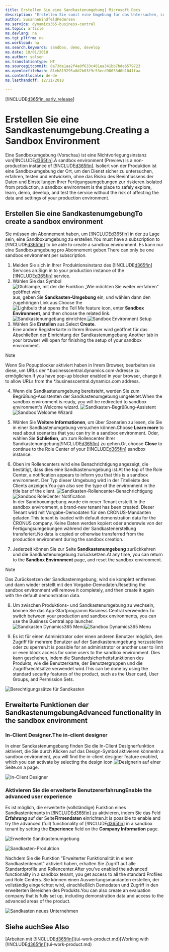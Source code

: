 ```yaml
---
title: Erstellen Sie eine Sandkastenumgebung| Microsoft Docs
description: "Erstellen Sie somit eine Umgebung für das Untersuchen, Lernen, Entwickeln und Testen."
author: SusanneWindfeldPedersen
ms.service: dynamics365-business-central
ms.topic: article
ms.devlang: na
ms.tgt_pltfrm: na
ms.workload: na
ms.search.keywords: sandbox, demo, develop
ms.date: 10/01/2018
ms.author: solsen
ms.translationtype: HT
ms.sourcegitcommit: 8a73de1aa2f4a0f633c401ea341bb7bde6579723
ms.openlocfilehash: 81eb819295a8d2b03f9c53ecd98053d0b1041faa
ms.contentlocale: de-de
ms.lasthandoff: 12/11/2018

---
```

[!INCLUDE[d365fin_early_release](includes/d365fin_early_release.md.md)]

# <a name="creating-a-sandbox-environment"></a><span data-ttu-id="e0ea8-103">Erstellen Sie eine Sandkastenumgebung.</span><span class="sxs-lookup"><span data-stu-id="e0ea8-103">Creating a Sandbox Environment</span></span>
<span data-ttu-id="e0ea8-104">Eine Sandboxumgebung (Vorschau) ist eine Nichtvorlegungsinstanz von[!INCLUDE[d365fin](includes/d365fin_md.md)].</span><span class="sxs-lookup"><span data-stu-id="e0ea8-104">A sandbox environment (Preview) is a non-production instance of [!INCLUDE[d365fin](includes/d365fin_md.md)].</span></span> <span data-ttu-id="e0ea8-105">Isoliert von der Produktion ist eine Sandboxumgebung der Ort, um den Dienst sicher zu untersuchen, erfahren, testen und entwickeln, ohne das Risiko des Beeinflussens der Daten und Einstellungen Ihrer Fertigungsumgebungen zur riskieren.</span><span class="sxs-lookup"><span data-stu-id="e0ea8-105">Isolated from production, a sandbox environment is the place to safely explore, learn, demo, develop, and test the service without the risk of affecting the data and settings of your production environment.</span></span>

## <a name="to-create-a-sandbox-environment"></a><span data-ttu-id="e0ea8-106">Erstellen Sie eine Sandkastenumgebung</span><span class="sxs-lookup"><span data-stu-id="e0ea8-106">To create a sandbox environment</span></span>
<span data-ttu-id="e0ea8-107">Sie müssen ein Abonnement haben, um [!INCLUDE[d365fin](includes/d365fin_md.md)] in der zu Lage sein, eine Sandboxumgebung zu erstellen.</span><span class="sxs-lookup"><span data-stu-id="e0ea8-107">You must have a subscription to [!INCLUDE[d365fin](includes/d365fin_md.md)] to be able to create a sandbox environment.</span></span> <span data-ttu-id="e0ea8-108">Es kann nur eine Sandboxumgebung pro Abonnement geben.</span><span class="sxs-lookup"><span data-stu-id="e0ea8-108">There can only be one sandbox environment per subscription.</span></span>

1. <span data-ttu-id="e0ea8-109">Melden Sie sich in Ihrer Produktionsinstanz des [!INCLUDE[d365fin](includes/d365fin_md.md)] Services an.</span><span class="sxs-lookup"><span data-stu-id="e0ea8-109">Sign in to your production instance of the [!INCLUDE[d365fin](includes/d365fin_md.md)] service.</span></span>
2. <span data-ttu-id="e0ea8-110">Wählen Sie das Symbol ![Glühlampe, mit der die Funktion „Wie möchten Sie weiter verfahren“ geöffnet wird](media/ui-search/search_small.png "Wie möchten Sie weiter verfahren?") aus, geben Sie **Sandkasten-Umgebung** ein, und wählen dann den zugehörigen Link aus.</span><span class="sxs-lookup"><span data-stu-id="e0ea8-110">Choose the ![Lightbulb that opens the Tell Me feature](media/ui-search/search_small.png "Tell me what you want to do") icon, enter **Sandbox Environment**, and then choose the related link.</span></span>
<span data-ttu-id="e0ea8-111">![Sandkastenumgebung einrichten.](./media/across-sandbox/sandbox-environment-setup.png)</span><span class="sxs-lookup"><span data-stu-id="e0ea8-111">![Sandbox Environment Setup](./media/across-sandbox/sandbox-environment-setup.png)</span></span>
3. <span data-ttu-id="e0ea8-112">Wählen Sie **Erstellen** aus.</span><span class="sxs-lookup"><span data-stu-id="e0ea8-112">Select **Create**.</span></span>  
  <span data-ttu-id="e0ea8-113">Eine andere Registerkarte in Ihrem Browser wird geöffnet für das Abschließen der Einrichtung der Sandkastenumgebung.</span><span class="sxs-lookup"><span data-stu-id="e0ea8-113">Another tab in your browser will open for finishing the setup of your sandbox environment.</span></span>
> [!NOTE]  
>  <span data-ttu-id="e0ea8-114">Wenn Sie Popupblocker aktiviert haben in Ihrem Browser, bearbeiten sie diese, um URLs der \*.businesscentral.dynamics.com-Adresse zu ermöglichen.</span><span class="sxs-lookup"><span data-stu-id="e0ea8-114">If you have pop-up blocker enabled in your browser, change it to allow URLs from the \*.businesscentral.dynamics.com address.</span></span>   

4. <span data-ttu-id="e0ea8-115">Wenn die Sandkastenumgebung bereitsteht, werden Sie zum Begrüßung-Assistenten der Sandkastenumgebung umgeleitet.</span><span class="sxs-lookup"><span data-stu-id="e0ea8-115">When the sandbox environment is ready, you will be redirected to sandbox environment's Welcome wizard.</span></span>
<span data-ttu-id="e0ea8-116">![Sandkasten-Begrüßung-Assistent](./media/across-sandbox/sandbox-wizard.png)</span><span class="sxs-lookup"><span data-stu-id="e0ea8-116">![Sandbox Welcome Wizard](./media/across-sandbox/sandbox-wizard.png)</span></span>

5. <span data-ttu-id="e0ea8-117">Wählen Sie **Weitere Informationen**, um über Szenarien zu lesen, die Sie in einer Sandkastenumgebung versuchen können.</span><span class="sxs-lookup"><span data-stu-id="e0ea8-117">Choose **Learn more** to read about scenarios that you can try in a sandbox environment.</span></span> <span data-ttu-id="e0ea8-118">Oder, wählen Sie **Schließen**, um zum Rollencenter Ihrer Sandkastenumgebung[!INCLUDE[d365fin](includes/d365fin_md.md)] zu gehen.</span><span class="sxs-lookup"><span data-stu-id="e0ea8-118">Or, choose **Close** to continue to the Role Center of your [!INCLUDE[d365fin](includes/d365fin_md.md)] sandbox instance.</span></span>
6. <span data-ttu-id="e0ea8-119">Oben im Rollencenters wird eine Benachrichtigung angezeigt, die bestätigt, dass dies eine Sandkastenumgebung ist.</span><span class="sxs-lookup"><span data-stu-id="e0ea8-119">At the top of the Role Center, a notification appears to inform you that this is a sandbox environment.</span></span> <span data-ttu-id="e0ea8-120">Der Typ dieser Umgebung wird in der Titelleiste des Clients anzeigen.</span><span class="sxs-lookup"><span data-stu-id="e0ea8-120">You can also see the type of the environment in the title bar of the client.</span></span>
<span data-ttu-id="e0ea8-121">![Sandkasten-Rollencenter-Benachrichtigung](./media/across-sandbox/sandbox-rolecenter-notification.png)</span><span class="sxs-lookup"><span data-stu-id="e0ea8-121">![Sandbox RoleCenter Notification](./media/across-sandbox/sandbox-rolecenter-notification.png)</span></span>  
<span data-ttu-id="e0ea8-122">In der Sandboxumgebung wurde ein neuer Tenant erstellt.</span><span class="sxs-lookup"><span data-stu-id="e0ea8-122">In the sandbox environment, a brand-new tenant has been created.</span></span> <span data-ttu-id="e0ea8-123">Dieser Tenant wird mit Vorgabe-Demodaten für den CRONUS-Mandanten geladen.</span><span class="sxs-lookup"><span data-stu-id="e0ea8-123">This tenant is loaded with default demonstration data for the CRONUS company.</span></span> <span data-ttu-id="e0ea8-124">Keine Daten werden kopiert oder anderswie von der Fertigungsumgebungen während der Sandkastenerstellung transferiert.</span><span class="sxs-lookup"><span data-stu-id="e0ea8-124">No data is copied or otherwise transferred from the production environment during the sandbox creation.</span></span>
7.  <span data-ttu-id="e0ea8-125">Jederzeit können Sie zur Seite **Sandkastenumgebung** zurückkehren und die Sandkastenumgebung zurücksetzen.</span><span class="sxs-lookup"><span data-stu-id="e0ea8-125">At any time, you can return to the **Sandbox Environment** page, and reset the sandbox environment.</span></span>
> [!NOTE]  
>  <span data-ttu-id="e0ea8-126">Das Zurücksetzen der Sandkastenmgebung, wird sie komplett entfernen und dann wieder erstellt mit den Vorgabe-Demodaten.</span><span class="sxs-lookup"><span data-stu-id="e0ea8-126">Resetting the sandbox environment will remove it completely, and then create it again with the default demonstration data.</span></span>  

8.  <span data-ttu-id="e0ea8-127">Um zwischen Produktions- und Sandkastenumgebung zu wechseln, können Sie das App-Startprogramm  Business Central verwenden.</span><span class="sxs-lookup"><span data-stu-id="e0ea8-127">To switch between your production and sandbox environments, you can use the Business Central app launcher.</span></span>
<span data-ttu-id="e0ea8-128">![Sandkasten Dynamics365 Menü](./media/across-sandbox/sandbox-dynamics365-menu.png)</span><span class="sxs-lookup"><span data-stu-id="e0ea8-128">![Sandbox Dynamics365 Menu](./media/across-sandbox/sandbox-dynamics365-menu.png)</span></span>

9.  <span data-ttu-id="e0ea8-129">Es ist für einen Administrator oder einen anderen Benutzer möglich, den Zugriff für mehrere Benutzer auf der Sandkastenumgebung herzustellen oder zu sperren.</span><span class="sxs-lookup"><span data-stu-id="e0ea8-129">It is possible for an administrator or another user to limit or even block access for some users to the sandbox environment.</span></span> <span data-ttu-id="e0ea8-130">Dies kann geschehen, indem die Standardsicherheitsfunktionen des Produkts, wie die Benutzerkarte, der Benutzergruppen und die Zugriffsrechtsätze verwendet wird.</span><span class="sxs-lookup"><span data-stu-id="e0ea8-130">This can be done by using the standard security features of the product, such as the User card, User Groups, and Permission Sets.</span></span>

![Berechtigungssätze für Sandkasten](./media/across-sandbox/sandbox-permission-sets.png)

## <a name="advanced-functionality-in-the-sandbox-environment"></a><span data-ttu-id="e0ea8-132">Erweiterte Funktionen der Sandkastenumgebung</span><span class="sxs-lookup"><span data-stu-id="e0ea8-132">Advanced functionality in the sandbox environment</span></span>
### <a name="the-in-client-designer"></a><span data-ttu-id="e0ea8-133">In-Client Designer.</span><span class="sxs-lookup"><span data-stu-id="e0ea8-133">The in-client designer</span></span>
<span data-ttu-id="e0ea8-134">In einer Sandkastenumgebung finden Sie die In-Client Designerfunktion aktiviert, die Sie durch Klicken auf das Design-Symbol aktivieren können</span><span class="sxs-lookup"><span data-stu-id="e0ea8-134">In a sandbox environment, you will find the in-client designer feature enabled, which you can activate by selecting the design icon</span></span> ![Designerin](./media/across-sandbox/sandbox-inclient-design-icon.png) <span data-ttu-id="e0ea8-136">auf einer Seite.</span><span class="sxs-lookup"><span data-stu-id="e0ea8-136">on a page.</span></span>

![In-Client Designer](./media/across-sandbox/sandbox-inclient-designer.png)

### <a name="enable-the-advanced-user-experience"></a><span data-ttu-id="e0ea8-138">Aktivieren Sie die erweiterte Benutzererfahrung</span><span class="sxs-lookup"><span data-stu-id="e0ea8-138">Enable the advanced user experience</span></span>
<span data-ttu-id="e0ea8-139">Es ist möglich, die erweiterte (vollständige) Funktion eines Sandkastentenants in [!INCLUDE[d365fin](includes/d365fin_md.md)] zu aktivieren,  indem Sie das Feld **Erfahrung** auf der Seite**Firmendaten** einrichten.</span><span class="sxs-lookup"><span data-stu-id="e0ea8-139">It is possible to enable and try the advanced (full) functionality of [!INCLUDE[d365fin](includes/d365fin_md.md)] in a sandbox tenant by setting the **Experience** field on the **Company Information** page.</span></span>

![Erweiterte Sandkastenumgebung](./media/across-sandbox/sandbox-advanced.png)

![Sandkasten-Produktion](./media/across-sandbox/sandbox-production.png)

<span data-ttu-id="e0ea8-142">Nachdem Sie die Funktion "Erweiterter Funktionalität in einem Sandkastentenant" aktiviert haben, erhalten Sie Zugriff auf alle Standardprofile und Rollencenter.</span><span class="sxs-lookup"><span data-stu-id="e0ea8-142">After you’ve enabled the advanced functionality in a sandbox tenant, you get access to all the standard Profiles and Role Centers.</span></span> <span data-ttu-id="e0ea8-143">Sie können einen Auswertungsmandanten erstellen, der vollständig eingerichtet wird, einschließlich Demodaten und Zugriff in den erweiterten Bereichen des Produkts.</span><span class="sxs-lookup"><span data-stu-id="e0ea8-143">You can also create an evaluation company that is fully set up, including demonstration data and access to the advanced areas of the product.</span></span>

![Sandkasten neues Unternehmen](./media/across-sandbox/sandbox-newcompany.png)


## <a name="see-also"></a><span data-ttu-id="e0ea8-145">Siehe auch</span><span class="sxs-lookup"><span data-stu-id="e0ea8-145">See Also</span></span>
<span data-ttu-id="e0ea8-146">[Arbeiten mit [!INCLUDE[d365fin](includes/d365fin_md.md)]](ui-work-product.md)</span><span class="sxs-lookup"><span data-stu-id="e0ea8-146">[Working with [!INCLUDE[d365fin](includes/d365fin_md.md)]](ui-work-product.md)</span></span>  

